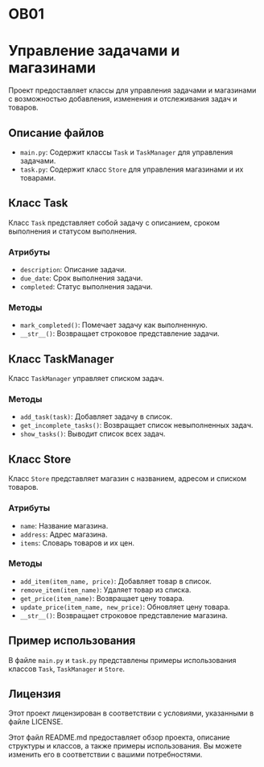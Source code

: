 # OB01
 
# Управление задачами и магазинами

Проект предоставляет классы для управления задачами и магазинами с возможностью добавления, изменения и отслеживания задач и товаров.

## Описание файлов

- `main.py`: Содержит классы `Task` и `TaskManager` для управления задачами.
- `task.py`: Содержит класс `Store` для управления магазинами и их товарами.

## Класс Task

Класс `Task` представляет собой задачу с описанием, сроком выполнения и статусом выполнения.

### Атрибуты

- `description`: Описание задачи.
- `due_date`: Срок выполнения задачи.
- `completed`: Статус выполнения задачи.

### Методы

- `mark_completed()`: Помечает задачу как выполненную.
- `__str__()`: Возвращает строковое представление задачи.

## Класс TaskManager

Класс `TaskManager` управляет списком задач.

### Методы

- `add_task(task)`: Добавляет задачу в список.
- `get_incomplete_tasks()`: Возвращает список невыполненных задач.
- `show_tasks()`: Выводит список всех задач.

## Класс Store

Класс `Store` представляет магазин с названием, адресом и списком товаров.

### Атрибуты

- `name`: Название магазина.
- `address`: Адрес магазина.
- `items`: Словарь товаров и их цен.

### Методы

- `add_item(item_name, price)`: Добавляет товар в список.
- `remove_item(item_name)`: Удаляет товар из списка.
- `get_price(item_name)`: Возвращает цену товара.
- `update_price(item_name, new_price)`: Обновляет цену товара.
- `__str__()`: Возвращает строковое представление магазина.

## Пример использования

В файле `main.py` и `task.py` представлены примеры использования классов `Task`, `TaskManager` и `Store`.

## Лицензия

Этот проект лицензирован в соответствии с условиями, указанными в файле LICENSE.

Этот файл README.md предоставляет обзор проекта, описание структуры и классов, а также примеры использования. Вы можете изменить его в соответствии с вашими потребностями.